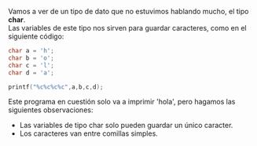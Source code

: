 Vamos a ver de un tipo de dato que no estuvimos hablando mucho, el tipo **char**.<br>
Las variables de este tipo nos sirven para guardar caracteres, como en el siguiente código:

``` c
char a = 'h';
char b = 'o';
char c = 'l';
char d = 'a';

printf("%c%c%c%c",a,b,c,d);
```

Este programa en cuestión solo va a imprimir 'hola', pero hagamos las siguientes observaciones:

* Las variables de tipo char solo pueden guardar un único caracter.
* Los caracteres van entre comillas simples.
